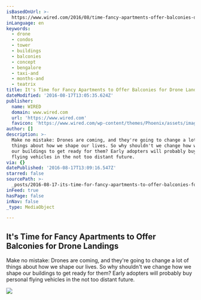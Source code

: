 ```yaml
---
isBasedOnUrl: >-
  https://www.wired.com/2016/08/time-fancy-apartments-offer-balconies-drone-landings/
inLanguage: en
keywords:
  - drone
  - condos
  - tower
  - buildings
  - balconies
  - concept
  - bengalore
  - taxi-and
  - months-and
  - teatrix
title: It's Time for Fancy Apartments to Offer Balconies for Drone Landings
dateModified: '2016-08-17T13:05:35.624Z'
publisher:
  name: WIRED
  domain: www.wired.com
  url: 'https://www.wired.com'
  favicon: 'https://www.wired.com/wp-content/themes/Phoenix/assets/images/favicon.ico'
author: []
description: >-
  Make no mistake: Drones are coming, and they're going to change a lot of
  things about how we shape our lives. So why shouldn't we change how we shape
  our buildings to get ready for them? Early adopters will probably buy personal
  flying vehicles in the not too distant future.
via: {}
datePublished: '2016-08-17T13:09:16.547Z'
starred: false
sourcePath: >-
  _posts/2016-08-17-its-time-for-fancy-apartments-to-offer-balconies-for-drone.md
inFeed: true
hasPage: false
inNav: false
_type: MediaObject

---
```

<article style=""><h1>It's Time for Fancy Apartments to Offer Balconies for Drone Landings</h1><p>Make no mistake: Drones are coming, and they're going to change a lot of things about how we shape our lives. So why shouldn't we change how we shape our buildings to get ready for them? Early adopters will probably buy personal flying vehicles in the not too distant future.</p><img src="https://www.wired.com/wp-content/uploads/2016/07/Ipad-Drone-Tower-1-1200x630-e1471047267845.jpg" /></article>